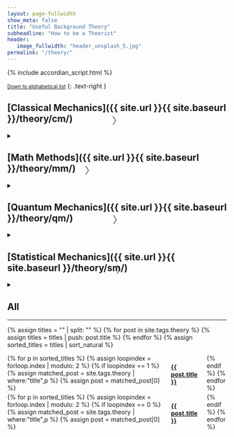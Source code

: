 ```yaml
---
layout: page-fullwidth
show_meta: false
title: "Useful Background Theory"
subheadline: "How to be a Theorist"
header:
   image_fullwidth: "header_unsplash_5.jpg"
permalink: "/theory/"
---
```


{% include accordian_script.html %}

<small markdown="1">[Down to alphabetical list](#all)</small>
{: .text-right }

## [Classical Mechanics]({{ site.url }}{{ site.baseurl }}/theory/cm/)

<details>

<summary><h2 id="exHeader" style="float:left; color:white; margin: -40px 0px 0px 0px">Classical Mechanics<div id="dropdown-classmech" onClick="changeDropdown(this.id)" style="color:gray; float:right; margin: -2px 0px 0px 30px">〉</div></h2></summary>

{% assign cats = "" | split: "" %}

{% for category in site.categories %}

{% assign c = category[0] %}
{% assign subcategory = c | split: "_" %}

{% if subcategory[0] == "CM" and subcategory[1] %}
 {% assign cats = cats | push: c %}
{% endif %}
{% endfor %}


{% for c in cats %}
{% assign cat-name = c | split: "_" | slice: 1,20 | join: " " %}

{% assign name = c | downcase %}
<h4><a href="{{ site.url }}{{ site.baseurl }}/theory/cm/{{ name }}">{{ cat-name }}</a></h4>
<hr style="margin: 5px">
{% assign titles = "" | split: "" %}
{% for post in site.categories[c] %}
    {% assign titles = titles | push: post.title %}
{% endfor %}
{% assign sorted_titles = titles | sort_natural %}

<div class="row t30">
<div class="small-6 columns">
    {% for p in sorted_titles %}
    {% assign loopindex = forloop.index | modulo: 2 %}
    {% if loopindex == 1 %}
    {% assign matched_post = site.categories[c] | where:"title",p %}
    {% assign post = matched_post[0] %}
    <a href="{{ site.url }}{{ site.baseurl }}{{ post.url }}">{{ post.title }}</a>
    {% endif %}
    {% endfor %}
    </div>
    <div class="small-6 columns">
    {% for p in sorted_titles %}
    {% assign loopindex = forloop.index | modulo: 2 %}
    {% if loopindex == 0 %}
    {% assign matched_post = site.categories[c] | where:"title",p %}
    {% assign post = matched_post[0] %}
    <a href="{{ site.url }}{{ site.baseurl }}{{ post.url }}">{{ post.title }}</a>
    {% endif %}
    {% endfor %}
    </div>
</div>

{% endfor %}


</details>

## [Math Methods]({{ site.url }}{{ site.baseurl }}/theory/mm/)

<details>

<summary><h2 id="exHeader" style="float:left; color:white; margin: -40px 0px 0px 0px">Math Methods<div id="dropdown-mathmethods" onClick="changeDropdown(this.id)" style="color:gray; float:right; margin: -2px 0px 0px 30px">〉</div></h2></summary>

{% assign cats = "" | split: "" %}

{% for category in site.categories %}

{% assign c = category[0] %}
{% assign subcategory = c | split: "_" %}

{% if subcategory[0] == "MM" and subcategory[1] %}
 {% assign cats = cats | push: c %}
{% endif %}
{% endfor %}


{% for c in cats %}
{% assign cat-name = c | split: "_" | slice: 1,20 | join: " " %}

{% assign name = c | downcase %}
<h4><a href="{{ site.url }}{{ site.baseurl }}/theory/mm/{{ name }}">{{ cat-name }}</a></h4>
<hr style="margin: 5px">
{% assign titles = "" | split: "" %}
{% for post in site.categories[c] %}
    {% assign titles = titles | push: post.title %}
{% endfor %}
{% assign sorted_titles = titles | sort_natural %}

<div class="row t30">
<div class="small-6 columns">
    {% for p in sorted_titles %}
    {% assign loopindex = forloop.index | modulo: 2 %}
    {% if loopindex == 1 %}
    {% assign matched_post = site.categories[c] | where:"title",p %}
    {% assign post = matched_post[0] %}
    <a href="{{ site.url }}{{ site.baseurl }}{{ post.url }}">{{ post.title }}</a>
    {% endif %}
    {% endfor %}
    </div>
    <div class="small-6 columns">
    {% for p in sorted_titles %}
    {% assign loopindex = forloop.index | modulo: 2 %}
    {% if loopindex == 0 %}
    {% assign matched_post = site.categories[c] | where:"title",p %}
    {% assign post = matched_post[0] %}
    <a href="{{ site.url }}{{ site.baseurl }}{{ post.url }}">{{ post.title }}</a>
    {% endif %}
    {% endfor %}
    </div>
</div>

{% endfor %}


</details>

## [Quantum Mechanics]({{ site.url }}{{ site.baseurl }}/theory/qm/)

<details>

<summary><h2 id="exHeader" style="float:left; color:white; margin: -40px 0px 0px 0px">Quantum Mechanics<div id="dropdown-quantummech" onClick="changeDropdown(this.id)" style="color:gray; float:right; margin: -2px 0px 0px 30px">〉</div></h2></summary>

{% assign cats = "" | split: "" %}

{% for category in site.categories %}

{% assign c = category[0] %}
{% assign subcategory = c | split: "_" %}

{% if subcategory[0] == "QM" and subcategory[1] %}
 {% assign cats = cats | push: c %}
{% endif %}
{% endfor %}


{% for c in cats %}
{% assign cat-name = c | split: "_" | slice: 1,20 | join: " " %}

{% assign name = c | downcase %}
<h4><a href="{{ site.url }}{{ site.baseurl }}/theory/qm/{{ name }}">{{ cat-name }}</a></h4>
<hr style="margin: 5px">
{% assign titles = "" | split: "" %}
{% for post in site.categories[c] %}
    {% assign titles = titles | push: post.title %}
{% endfor %}
{% assign sorted_titles = titles | sort_natural %}

<div class="row t30">
<div class="small-6 columns">
    {% for p in sorted_titles %}
    {% assign loopindex = forloop.index | modulo: 2 %}
    {% if loopindex == 1 %}
    {% assign matched_post = site.categories[c] | where:"title",p %}
    {% assign post = matched_post[0] %}
    <a href="{{ site.url }}{{ site.baseurl }}{{ post.url }}">{{ post.title }}</a>
    {% endif %}
    {% endfor %}
    </div>
    <div class="small-6 columns">
    {% for p in sorted_titles %}
    {% assign loopindex = forloop.index | modulo: 2 %}
    {% if loopindex == 0 %}
    {% assign matched_post = site.categories[c] | where:"title",p %}
    {% assign post = matched_post[0] %}
    <a href="{{ site.url }}{{ site.baseurl }}{{ post.url }}">{{ post.title }}</a>
    {% endif %}
    {% endfor %}
    </div>
</div>

{% endfor %}


</details>

## [Statistical Mechanics]({{ site.url }}{{ site.baseurl }}/theory/sm/)

<details>

<summary><h2 id="exHeader" style="float:left; color:white; margin: -40px 0px 0px 0px">Statistical Mechanics<div id="dropdown-statmech" onClick="changeDropdown(this.id)" style="color:gray; float:right; margin: -2px 0px 0px 30px">〉</div></h2></summary>

{% assign cats = "" | split: "" %}

{% for category in site.categories %}

{% assign c = category[0] %}
{% assign subcategory = c | split: "_" %}

{% if subcategory[0] == "SM" and subcategory[1] %}
 {% assign cats = cats | push: c %}
{% endif %}
{% endfor %}


{% for c in cats %}
{% assign cat-name = c | split: "_" | slice: 1,20 | join: " " %}

{% assign name = c | downcase %}

<h4 style="margin: 0.9em 0 -0.2em 0; text-align: left"><a href="{{ site.url }}{{ site.baseurl }}/theory/sm/{{ name }}">{{ cat-name }}</a></h4>
<hr style="margin: 5px">
{% assign titles = "" | split: "" %}
{% for post in site.categories[c] %}
    {% assign titles = titles | push: post.title %}
{% endfor %}
{% assign sorted_titles = titles | sort_natural %}

<div class="row t30">
<div class="small-6 columns">
    {% for p in sorted_titles %}
    {% assign loopindex = forloop.index | modulo: 2 %}
    {% if loopindex == 1 %}
    {% assign matched_post = site.categories[c] | where:"title",p %}
    {% assign post = matched_post[0] %}
    <a href="{{ site.url }}{{ site.baseurl }}{{ post.url }}">{{ post.title }}</a>
    {% endif %}
    {% endfor %}
    </div>
    <div class="small-6 columns">
    {% for p in sorted_titles %}
    {% assign loopindex = forloop.index | modulo: 2 %}
    {% if loopindex == 0 %}
    {% assign matched_post = site.categories[c] | where:"title",p %}
    {% assign post = matched_post[0] %}
    <a href="{{ site.url }}{{ site.baseurl }}{{ post.url }}">{{ post.title }}</a>
    {% endif %}
    {% endfor %}
    </div>
</div>

{% endfor %}


</details>

## All

---

{% assign titles = "" | split: "" %}
{% for post in site.tags.theory %}
    {% assign titles = titles | push: post.title %}
{% endfor %}
{% assign sorted_titles = titles | sort_natural %}


<div class="row">
<div class="small-6 columns">
    {% for p in sorted_titles %}
    {% assign loopindex = forloop.index | modulo: 2 %}
    {% if loopindex == 1 %}
    {% assign matched_post = site.tags.theory | where:"title",p %}
    {% assign post = matched_post[0] %}
    <h4><a href="{{ site.url }}{{ site.baseurl }}{{ post.url }}">{{ post.title }}</a></h4>
    {% endif %}
    {% endfor %}
    </div>
    <div class="small-6 columns">
    {% for p in sorted_titles %}
    {% assign loopindex = forloop.index | modulo: 2 %}
    {% if loopindex == 0 %}
    {% assign matched_post = site.tags.theory | where:"title",p %}
    {% assign post = matched_post[0] %}
    <h4><a href="{{ site.url }}{{ site.baseurl }}{{ post.url }}">{{ post.title }}</a></h4>
    {% endif %}
    {% endfor %}
    </div>
</div>